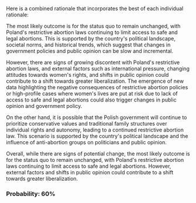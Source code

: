 Here is a combined rationale that incorporates the best of each individual rationale:

The most likely outcome is for the status quo to remain unchanged, with Poland's restrictive abortion laws continuing to limit access to safe and legal abortions. This is supported by the country's political landscape, societal norms, and historical trends, which suggest that changes in government policies and public opinion can be slow and incremental.

However, there are signs of growing discontent with Poland's restrictive abortion laws, and external factors such as international pressure, changing attitudes towards women's rights, and shifts in public opinion could contribute to a shift towards greater liberalization. The emergence of new data highlighting the negative consequences of restrictive abortion policies or high-profile cases where women's lives are put at risk due to lack of access to safe and legal abortions could also trigger changes in public opinion and government policy.

On the other hand, it is possible that the Polish government will continue to prioritize conservative values and traditional family structures over individual rights and autonomy, leading to a continued restrictive abortion law. This scenario is supported by the country's political landscape and the influence of anti-abortion groups on politicians and public opinion.

Overall, while there are signs of potential change, the most likely outcome is for the status quo to remain unchanged, with Poland's restrictive abortion laws continuing to limit access to safe and legal abortions. However, external factors and shifts in public opinion could contribute to a shift towards greater liberalization.

### Probability: 60%